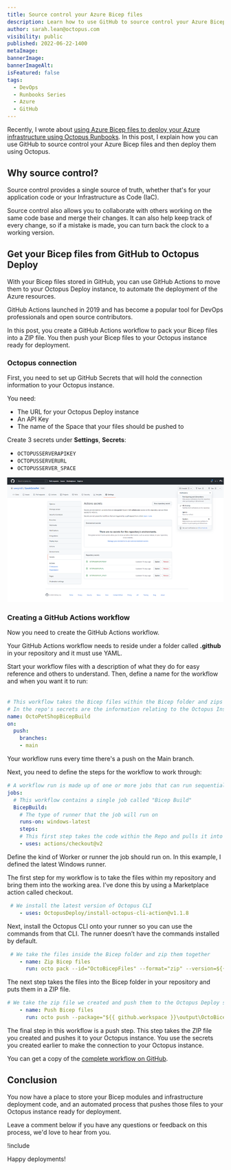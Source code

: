 ```yaml
---
title: Source control your Azure Bicep files
description: Learn how to use GitHub to source control your Azure Bicep files and then deploy them using Octopus.
author: sarah.lean@octopus.com
visibility: public
published: 2022-06-22-1400
metaImage: 
bannerImage: 
bannerImageAlt: 
isFeatured: false
tags:
  - DevOps
  - Runbooks Series
  - Azure
  - GitHub
---
```


Recently, I wrote about [using Azure Bicep files to deploy your Azure infrastructure using Octopus Runbooks](https://www.octopus.com/blog/azure-bicep-octopus-deploy).  In this post, I explain how you can use GitHub to source control your Azure Bicep files and then deploy them using Octopus. 

## Why source control?

Source control provides a single source of truth, whether that's for your application code or your Infrastructure as Code (IaC).  

Source control also allows you to collaborate with others working on the same code base and merge their changes. It can also help keep track of every change, so if a mistake is made, you can turn back the clock to a working version. 

## Get your Bicep files from GitHub to Octopus Deploy

With your Bicep files stored in GitHub, you can use GitHub Actions to move them to your Octopus Deploy instance, to automate the deployment of the Azure resources.

GitHub Actions launched in 2019 and has become a popular tool for DevOps professionals and open source contributors. 

In this post, you create a GitHub Actions workflow to pack your Bicep files into a ZIP file. You then push your Bicep files to your Octopus instance ready for deployment. 

### Octopus connection

First, you need to set up GitHub Secrets that will hold the connection information to your Octopus instance. 

You need: 

- The URL for your Octopus Deploy instance
- An API Key
- The name of the Space that your files should be pushed to 

Create 3 secrets under **Settings**, **Secrets**: 

- `OCTOPUSSERVERAPIKEY`
- `OCTOPUSSERVERURL`
- `OCTOPUSSERVER_SPACE`

![GitHub Secrets](githubsecrets.png)

### Creating a GitHub Actions workflow

Now you need to create the GitHub Actions workflow.  

Your GitHub Actions workflow needs to reside under a folder called **.github** in your repository and it must use YAML. 

Start your workflow files with a description of what they do for easy reference and others to understand. Then, define a name for the workflow and when you want it to run:

```yml

# This workflow takes the Bicep files within the Bicep folder and zips them together.  Then pushes/uploads them to the Octopus Instance specified. 
# In the repo's secrets are the information relating to the Octopus Instance URL, API key and Space. 
name: OctoPetShopBicepBuild
on:
  push:
    branches:
    - main
```
Your workflow runs every time there's a push on the Main branch. 

Next, you need to define the steps for the workflow to work through: 

```yml
# A workflow run is made up of one or more jobs that can run sequentially or in parallel
jobs:
  # This workflow contains a single job called "Bicep Build"
  BicepBuild:
    # The type of runner that the job will run on
    runs-on: windows-latest
    steps:
    # This first step takes the code within the Repo and pulls it into the workspace
    - uses: actions/checkout@v2
```

Define the kind of Worker or runner the job should run on. In this example, I defined the latest Windows runner. 

The first step for my workflow is to take the files within my repository and bring them into the working area.  I’ve done this by using a Marketplace action called checkout. 

```yml
 # We install the latest version of Octopus CLI
    - uses: OctopusDeploy/install-octopus-cli-action@v1.1.8
```

Next, install the Octopus CLI onto your runner so you can use the commands from that CLI. The runner doesn’t have the commands installed by default. 

```yml
 # We take the files inside the Bicep folder and zip them together
    - name: Zip Bicep files
      run: octo pack --id="OctoBicepFiles" --format="zip" --version=${{ github.run_number }} --basePath=${{ github.workspace }}\Bicep\ --outFolder=${{ github.workspace }}\output
```

The next step takes the files into the Bicep folder in your repository and puts them in a ZIP file. 

```yml
# We take the zip file we created and push them to the Octopus Deploy server instance
    - name: Push Bicep files
      run: octo push --package="${{ github.workspace }}\output\OctoBicepFiles.${{ github.run_number }}.zip" --server="${{ secrets.OCTOPUSSERVERURL }}" --apiKey="${{ secrets.OCTOPUSSERVERAPIKEY }}" --space="${{ secrets.OCTOPUSSERVER_SPACE }}"
```

The final step in this workflow is a push step.  This step takes the ZIP file you created and pushes it to your Octopus instance.  You use the secrets you created earlier to make the connection to your Octopus instance. 

You can get a copy of the [complete workflow on GitHub](https://gist.github.com/weeyin83/fa134eec3cb7bd8c52fa25f2f323189c). 

## Conclusion

You now have a place to store your Bicep modules and infrastructure deployment code, and an automated process that pushes those files to your Octopus instance ready for deployment. 

Leave a comment below if you have any questions or feedback on this process, we'd love to hear from you.

!include <q2-2022-newsletter-cta>

Happy deployments!